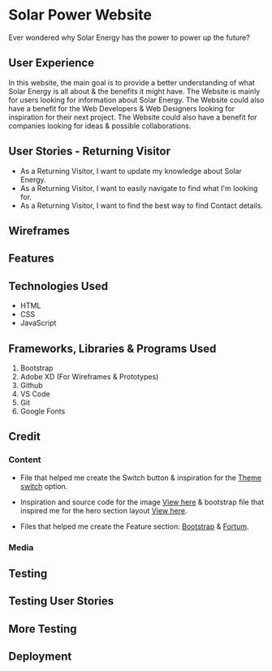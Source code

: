 # Solar Power Website

Ever wondered why Solar Energy has the power to power up the future?

## User Experience

In this website, the main goal is to provide a better understanding of what Solar Energy is all about & the benefits it might have. The Website is mainly for users looking for information about Solar Energy. The Website could also have a benefit for the Web Developers & Web Designers looking for inspiration for their next project.
The Website could also have a benefit for companies looking for ideas & possible collaborations.

## User Stories - Returning Visitor

- As a Returning Visitor, I want to update my knowledge about Solar Energy.
- As a Returning Visitor, I want to easily navigate to find what I'm looking for.
- As a Returning Visitor, I want to find the best way to find Contact details.

## Wireframes

## Features

## Technologies Used
* HTML
* CSS
* JavaScript

## Frameworks, Libraries & Programs Used
1. Bootstrap
2. Adobe XD (For Wireframes & Prototypes)
3. Github
4. VS Code
5. Git
6. Google Fonts

## Credit

### Content
 * File that helped me create the Switch button & inspiration for the [Theme switch](https://medium.com/@haxzie/dark-and-light-theme-switcher-using-css-variables-and-pure-javascript-zocada-dd0059d72fa2) option.

 * Inspiration and source code for the image [View here](https://www.freepik.com/free-vector/active-people-bikes-windmills-house-with-solar-panel-rooftop-flat-illustration_11235236.htm#page=1&query=solar%20panel&position=1) & bootstrap file that inspired me for the hero section layout [View here](https://getbootstrap.com/docs/5.0/examples/heroes/).

 * Files that helped me create the Feature section: [Bootstrap](https://getbootstrap.com/docs/5.1/components/card/#card-layout) &
 [Fortum](https://www.fortum.com/about-us/our-company/our-energy-production/solar-power-unlimited-source-energy).
### Media

## Testing

## Testing User Stories

## More Testing

## Deployment
